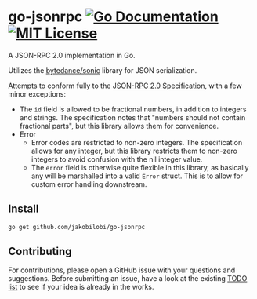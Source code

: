 # go-jsonrpc [![Go Documentation](http://img.shields.io/badge/go-documentation-blue.svg?style=flat-square)][godocs] [![MIT License](http://img.shields.io/badge/license-MIT-blue.svg?style=flat-square)][license]

[godocs]: http://godoc.org/github.com/jakobilobi/go-jsonrpc
[license]: /LICENSE

A JSON-RPC 2.0 implementation in Go.

Utilizes the [bytedance/sonic](https://github.com/bytedance/sonic) library for JSON serialization.

Attempts to conform fully to the [JSON-RPC 2.0 Specification](https://www.jsonrpc.org/specification), with a few minor exceptions:

- The `id` field is allowed to be fractional numbers, in addition to integers and strings. The specification notes that "numbers should not contain fractional parts", but this library allows them for convenience.
- Error
  - Error codes are restricted to non-zero integers. The specification allows for any integer, but this library restricts them to non-zero integers to avoid confusion with the nil integer value.
  - The `error` field is otherwise quite flexible in this library, as basically any will be marshalled into a valid `Error` struct. This is to allow for custom error handling downstream.


## Install

```bash
go get github.com/jakobilobi/go-jsonrpc
```

## Contributing

For contributions, please open a GitHub issue with your questions and suggestions. Before submitting an issue, have a look at the existing [TODO list](TODO.md) to see if your idea is already in the works.